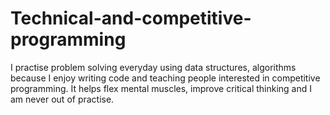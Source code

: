 # Technical-and-competitive-programming

I practise problem solving everyday using data structures, algorithms because I enjoy writing code and teaching people interested in competitive programming. It helps flex mental muscles, improve critical thinking and I am never out of practise. 


